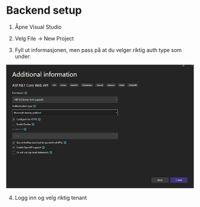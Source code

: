 # Backend setup

1. Åpne Visual Studio

2. Velg File -> New Project

3. Fyll ut informasjonen, men pass på at du velger riktig auth type som under:

![Dotnet setup](./res/dotnet_setup.png)

4. Logg inn og velg riktig tenant
